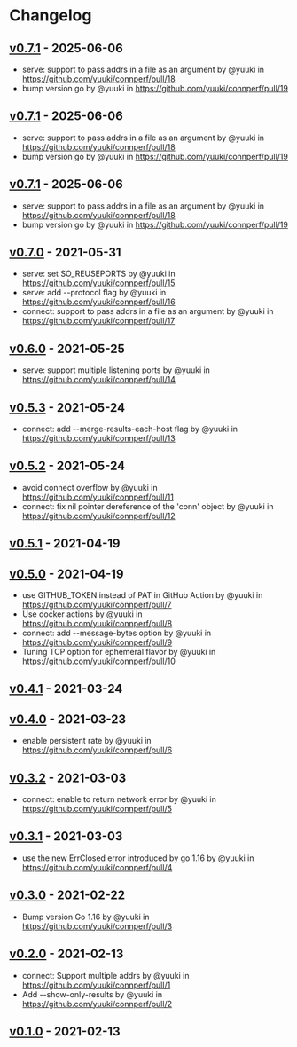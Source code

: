 # Changelog

## [v0.7.1](https://github.com/yuuki/connperf/compare/v0.7.0...v0.7.1) - 2025-06-06
- serve: support to pass addrs in a file as an argument by @yuuki in https://github.com/yuuki/connperf/pull/18
- bump version go by @yuuki in https://github.com/yuuki/connperf/pull/19

## [v0.7.1](https://github.com/yuuki/connperf/compare/v0.7.0...v0.7.1) - 2025-06-06
- serve: support to pass addrs in a file as an argument by @yuuki in https://github.com/yuuki/connperf/pull/18
- bump version go by @yuuki in https://github.com/yuuki/connperf/pull/19

## [v0.7.1](https://github.com/yuuki/connperf/compare/v0.7.0...v0.7.1) - 2025-06-06
- serve: support to pass addrs in a file as an argument by @yuuki in https://github.com/yuuki/connperf/pull/18
- bump version go by @yuuki in https://github.com/yuuki/connperf/pull/19

## [v0.7.0](https://github.com/yuuki/connperf/compare/v0.6.0...v0.7.0) - 2021-05-31
- serve: set SO_REUSEPORTS by @yuuki in https://github.com/yuuki/connperf/pull/15
- serve: add --protocol flag by @yuuki in https://github.com/yuuki/connperf/pull/16
- connect: support to pass addrs in a file as an argument by @yuuki in https://github.com/yuuki/connperf/pull/17

## [v0.6.0](https://github.com/yuuki/connperf/compare/v0.5.3...v0.6.0) - 2021-05-25
- serve: support multiple listening ports by @yuuki in https://github.com/yuuki/connperf/pull/14

## [v0.5.3](https://github.com/yuuki/connperf/compare/v0.5.2...v0.5.3) - 2021-05-24
- connect: add --merge-results-each-host flag by @yuuki in https://github.com/yuuki/connperf/pull/13

## [v0.5.2](https://github.com/yuuki/connperf/compare/v0.5.1...v0.5.2) - 2021-05-24
- avoid connect overflow by @yuuki in https://github.com/yuuki/connperf/pull/11
- connect: fix nil pointer dereference of the 'conn' object by @yuuki in https://github.com/yuuki/connperf/pull/12

## [v0.5.1](https://github.com/yuuki/connperf/compare/v0.5.0...v0.5.1) - 2021-04-19

## [v0.5.0](https://github.com/yuuki/connperf/compare/v0.4.1...v0.5.0) - 2021-04-19
- use GITHUB_TOKEN instead of PAT in GitHub Action by @yuuki in https://github.com/yuuki/connperf/pull/7
- Use docker actions by @yuuki in https://github.com/yuuki/connperf/pull/8
- connect: add --message-bytes option by @yuuki in https://github.com/yuuki/connperf/pull/9
- Tuning TCP option for ephemeral flavor by @yuuki in https://github.com/yuuki/connperf/pull/10

## [v0.4.1](https://github.com/yuuki/connperf/compare/v0.4.0...v0.4.1) - 2021-03-24

## [v0.4.0](https://github.com/yuuki/connperf/compare/v0.3.2...v0.4.0) - 2021-03-23
- enable persistent rate by @yuuki in https://github.com/yuuki/connperf/pull/6

## [v0.3.2](https://github.com/yuuki/connperf/compare/v0.3.1...v0.3.2) - 2021-03-03
- connect: enable to return network error by @yuuki in https://github.com/yuuki/connperf/pull/5

## [v0.3.1](https://github.com/yuuki/connperf/compare/v0.3.0...v0.3.1) - 2021-03-03
- use the new ErrClosed error introduced by go 1.16 by @yuuki in https://github.com/yuuki/connperf/pull/4

## [v0.3.0](https://github.com/yuuki/connperf/compare/v0.2.0...v0.3.0) - 2021-02-22
- Bump version Go 1.16 by @yuuki in https://github.com/yuuki/connperf/pull/3

## [v0.2.0](https://github.com/yuuki/connperf/compare/v0.1.0...v0.2.0) - 2021-02-13
- connect: Support multiple addrs by @yuuki in https://github.com/yuuki/connperf/pull/1
- Add --show-only-results by @yuuki in https://github.com/yuuki/connperf/pull/2

## [v0.1.0](https://github.com/yuuki/connperf/commits/v0.1.0) - 2021-02-13
